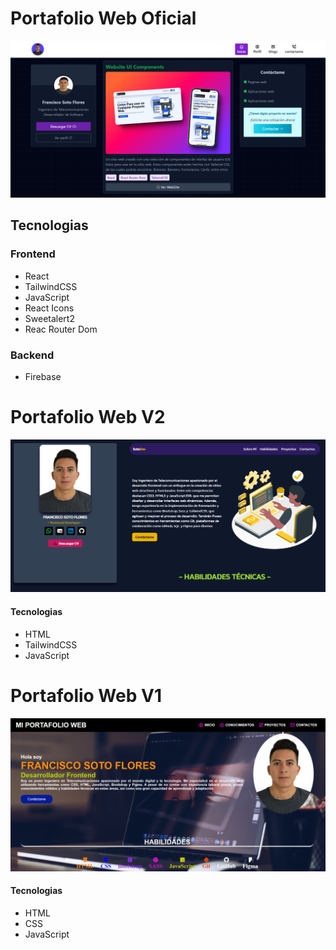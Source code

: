 # Portafolio Web Oficial

![portafolio web](https://github.com/sotoflore/Portafolio-Web-Oficial/blob/main/public/portafolio-web.png)

## Tecnologias
### Frontend
- React
- TailwindCSS
- JavaScript
- React Icons
- Sweetalert2
- Reac Router Dom
### Backend 
- Firebase

# Portafolio Web V2
![portafolio web](https://github.com/sotoflore/Portfolio-Web-2023/blob/main/src/assets/portafolio-web.png)

#### Tecnologias
- HTML
- TailwindCSS
- JavaScript

# Portafolio Web V1
![portafolio web](https://github.com/sotoflore/Portafolio-Web-2022/blob/main/imagenes/portafolio-web.png)

#### Tecnologias
- HTML
- CSS
- JavaScript

